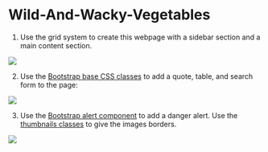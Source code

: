 # Wild-And-Wacky-Vegetables

1. Use the grid system to create this webpage with a sidebar section and a main content section.

![](img/img1.png)



2. Use the [Bootstrap base CSS classes](http://getbootstrap.com/css/#type) to add a quote, table, and search form to the page:

![](img/img2.png)



3. Use the [Bootstrap alert component](http://getbootstrap.com/components/#alerts) to add a danger alert. Use the [thumbnails classes](http://getbootstrap.com/components/#thumbnails) to give the images borders.

![](img/img3.png)

